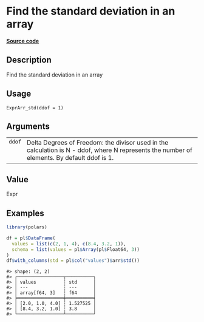 

# Find the standard deviation in an array

[**Source code**](https://github.com/pola-rs/r-polars/tree/main/R/expr__array.R#L74)

## Description

Find the standard deviation in an array

## Usage

<pre><code class='language-R'>ExprArr_std(ddof = 1)
</code></pre>

## Arguments

<table>
<tr>
<td style="white-space: nowrap; font-family: monospace; vertical-align: top">
<code id="ddof">ddof</code>
</td>
<td>
Delta Degrees of Freedom: the divisor used in the calculation is N -
ddof, where N represents the number of elements. By default ddof is 1.
</td>
</tr>
</table>

## Value

Expr

## Examples

``` r
library(polars)

df = pl$DataFrame(
  values = list(c(2, 1, 4), c(8.4, 3.2, 1)),
  schema = list(values = pl$Array(pl$Float64, 3))
)
df$with_columns(std = pl$col("values")$arr$std())
```

    #> shape: (2, 2)
    #> ┌─────────────────┬──────────┐
    #> │ values          ┆ std      │
    #> │ ---             ┆ ---      │
    #> │ array[f64, 3]   ┆ f64      │
    #> ╞═════════════════╪══════════╡
    #> │ [2.0, 1.0, 4.0] ┆ 1.527525 │
    #> │ [8.4, 3.2, 1.0] ┆ 3.8      │
    #> └─────────────────┴──────────┘
